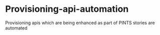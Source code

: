 # Provisioning-api-automation

Provisioning apis which are being enhanced as part of PINTS stories are automated